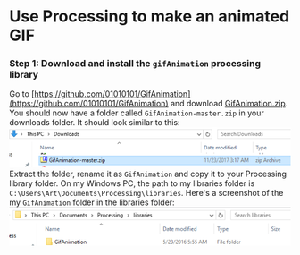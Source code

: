 # Use Processing to make an animated GIF
### Step 1: Download and install the `gifAnimation` processing library
Go to [https://github.com/01010101/GifAnimation](https://github.com/01010101/GifAnimation) and download [GifAnimation.zip](https://github.com/01010101/GifAnimation/archive/master.zip). You should now have a folder called `GifAnimation-master.zip` in your downloads folder. It should look similar to this:   
![](GifAnimation1.PNG)
Extract the folder, rename it as `GifAnimation` and copy it to your Processing library folder. On my Windows PC, the path to my libraries folder is `C:\Users\Art\Documents\Processing\libraries`. Here's a screenshot of the my `GifAnimation` folder in the libraries folder:   
![](GifAnimation2.PNG)
